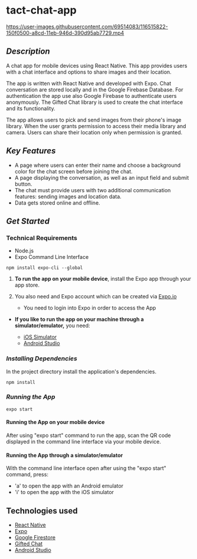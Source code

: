 


# tact-chat-app
  https://user-images.githubusercontent.com/69514083/116515822-150f0500-a8cd-11eb-946d-390d95ab7729.mp4


## *Description*

A chat app for mobile devices using React Native. This app provides users with a chat interface and options to share images and their location.

The app is written with React Native and developed with Expo. Chat conversation are stored locally and in the Google Firebase Database. For authentication the app use also Google Firebase to authenticate users anonymously. The Gifted Chat library is used to create the chat interface and its functionality.

The app allows users to pick and send images from their phone's image library. When the user grants permission to access their media library and camera. Users can share their location only when permission is granted.

## *Key Features*

-   A page where users can enter their name and choose a background color for the chat screen before joining the chat.
-   A page displaying the conversation, as well as an input field and submit button.
-   The chat must provide users with two additional communication features: sending images and location data.
-   Data gets stored online and offline.

## *Get Started*

### Technical Requirements

-   Node.js
-   Expo Command Line Interface

```
npm install expo-cli --global
```

 1.   **To run the app on your mobile device**, install the Expo app through your app store.
    
    
 2. You also need and Expo account which can be created via 
    [Expo.io](https://expo.io/)
    
    -   You need to login into Expo in order to access the App

    
 -  **If you like to run the app on your machine through a simulator/emulator,** you need:
    
    -   [iOS Simulator](https://docs.expo.io/workflow/ios-simulator/)
    -   [Android Studio](https://docs.expo.io/workflow/android-studio-emulator/)

### *Installing Dependencies*

In the project directory install the application's dependencies.

```
npm install
```

### *Running the App*

```
expo start
```

#### Running the App on your mobile device

After using "expo start" command to run the app,  scan the QR code displayed in the command line interface via your mobile device.

#### Running the App through a simulator/emulator

With the command line interface open after using the "expo start" command, press:

-   'a' to open the app with an Android emulator
-   'i' to open the app with the iOS simulator

## Technologies used

-   [React Native](https://reactnative.dev/)
-   [Expo](https://expo.io/)
-   [Google Firestore](https://firebase.google.com/)
-   [Gifted Chat](https://github.com/FaridSafi/react-native-gifted-chat)
-   [Android Studio](https://developer.android.com/studio)
